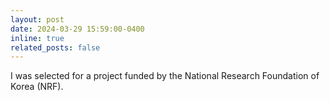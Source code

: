 ```yaml
---
layout: post
date: 2024-03-29 15:59:00-0400
inline: true
related_posts: false
---
```


I was selected for a project funded by the National Research Foundation of Korea (NRF).